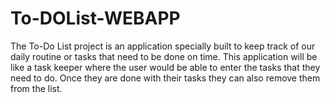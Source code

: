 # To-DOList-WEBAPP
The To-Do List project is an application specially built to keep track of our daily routine or tasks that need to be done on time. This application will be like a task keeper where the user would be able to enter the tasks that they need to do. Once they are done with their tasks they can also remove them from the list.
